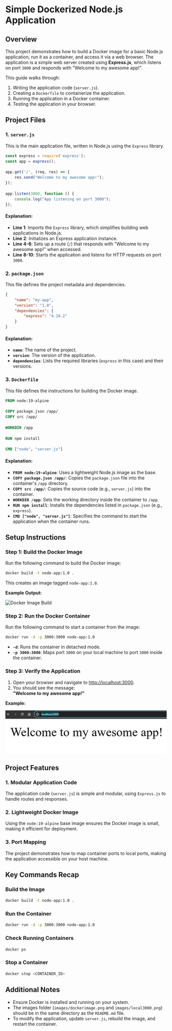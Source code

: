 # **Simple Dockerized Node.js Application**

## **Overview**
This project demonstrates how to build a Docker image for a basic Node.js application, run it as a container, and access it via a web browser. The application is a simple web server created using **Express.js**, which listens on port `3000` and responds with "Welcome to my awesome app!".

This guide walks through:
1. Writing the application code (`server.js`).
2. Creating a `Dockerfile` to containerize the application.
3. Running the application in a Docker container.
4. Testing the application in your browser.

## **Project Files**

### 1. **`server.js`**
This is the main application file, written in Node.js using the `Express` library.

```javascript
const express = require('express');
const app = express();

app.get('/', (req, res) => {
    res.send("Welcome to my awesome app!");
});

app.listen(3000, function () {
    console.log("App listening on port 3000");
});
```

#### **Explanation**:
- **Line 1**: Imports the `Express` library, which simplifies building web applications in Node.js.
- **Line 2**: Initializes an Express application instance.
- **Line 4-6**: Sets up a route (`/`) that responds with "Welcome to my awesome app!" when accessed.
- **Line 8-10**: Starts the application and listens for HTTP requests on port `3000`.

### 2. **`package.json`**
This file defines the project metadata and dependencies.

```json
{
    "name": "my-app",
    "version": "1.0",
    "dependencies": {
        "express": "4.18.2"
    }
}
```

#### **Explanation**:
- **`name`**: The name of the project.
- **`version`**: The version of the application.
- **`dependencies`**: Lists the required libraries (`express` in this case) and their versions.

### 3. **`Dockerfile`**
This file defines the instructions for building the Docker image.

```dockerfile
FROM node:19-alpine

COPY package.json /app/
COPY src /app/

WORKDIR /app

RUN npm install

CMD ["node", "server.js"]
```

#### **Explanation**:
- **`FROM node:19-alpine`**: Uses a lightweight Node.js image as the base.
- **`COPY package.json /app/`**: Copies the `package.json` file into the container's `/app` directory.
- **`COPY src /app/`**: Copies the source code (e.g., `server.js`) into the container.
- **`WORKDIR /app`**: Sets the working directory inside the container to `/app`.
- **`RUN npm install`**: Installs the dependencies listed in `package.json` (e.g., `express`).
- **`CMD ["node", "server.js"]`**: Specifies the command to start the application when the container runs.

## **Setup Instructions**

### **Step 1: Build the Docker Image**
Run the following command to build the Docker image:
```bash
docker build -t node-app:1.0 .
```
This creates an image tagged `node-app:1.0`.

**Example Output:**

![Docker Image Build](images/dockerimage.png)


### **Step 2: Run the Docker Container**
Run the following command to start a container from the image:
```bash
docker run -d -p 3000:3000 node-app:1.0
```

- **`-d`**: Runs the container in detached mode.
- **`-p 3000:3000`**: Maps port `3000` on your local machine to port `3000` inside the container.


### **Step 3: Verify the Application**
1. Open your browser and navigate to [http://localhost:3000](http://localhost:3000).
2. You should see the message:  
   **"Welcome to my awesome app!"**

**Example:**

![Localhost 3000](images/local3000.png)

## **Project Features**

### 1. **Modular Application Code**
The application code (`server.js`) is simple and modular, using `Express.js` to handle routes and responses.

### 2. **Lightweight Docker Image**
Using the `node:19-alpine` base image ensures the Docker image is small, making it efficient for deployment.

### 3. **Port Mapping**
The project demonstrates how to map container ports to local ports, making the application accessible on your host machine.

## **Key Commands Recap**

### Build the Image
```bash
docker build -t node-app:1.0 .
```

### Run the Container
```bash
docker run -d -p 3000:3000 node-app:1.0
```

### Check Running Containers
```bash
docker ps
```

### Stop a Container
```bash
docker stop <CONTAINER_ID>
```

## **Additional Notes**
- Ensure Docker is installed and running on your system.
- The images folder (`images/dockerimage.png` and `images/local3000.png`) should be in the same directory as the `README.md` file.
- To modify the application, update `server.js`, rebuild the image, and restart the container.
